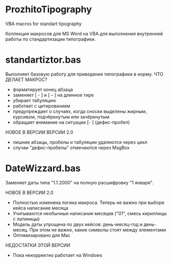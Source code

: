 # ProzhitoTipography
VBA macros for standart tipography

Коллекция макросов для MS Word на VBA для выполнения внутренней работы по стандартизации типографики.

standartiztor.bas
=================
Выполняет базовую работу для приведения типографики в норму.
ЧТО ДЕЛАЕТ МАКРОС?
- форматирует конец абзаца
- заменяет [ - ] и [ – ] на длинное тире
- убирает табуляцию
- работает с цитированием
- предупреждает о случаях, когда сноски выделены жирным, курсивом, подчёркнутым или зачёркнутым
- обращает внимание на ситуации [- ] (дефис-пробел)

НОВОЕ В ВЕРСИИ ВЕРСИИ 2.0
- лишние абзацы, пробелы и табуляции удаляются через цикл
- случаи "дефис-пробелы" отмечаются через MsgBox

DateWizzard.bas
===============
Заменяет даты типа "1.1.2000" на полную расшифровку "1 января".

НОВОЕ В ВЕРСИИ 2.0
- Полностью изменена логика макроса. Теперь не важно при выборе кейса написание месяца
- Учитываются необычные написания месяцев ("01", смесь кириллицы с латиницы)
- Модель даты упрощена по двух кейсов: день-месяц-год и день-месяц. При этом не важно, какие символы стоят между элементами
- Оптимизировано для Mac

НЕДОСТАТКИ ЭТОЙ ВЕРСИИ
- Пока некорректно работает на Windows
